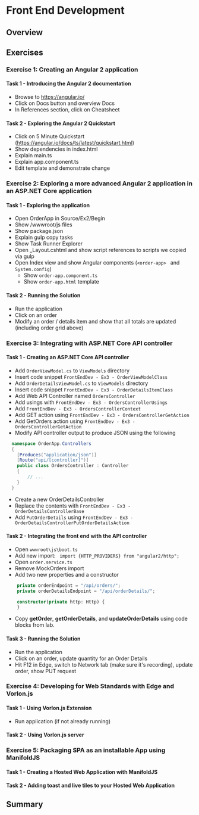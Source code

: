 # Front End Development #
## Overview ##
## Exercises ##
### Exercise 1: Creating an Angular 2 application ###
#### Task 1 - Introducing the Angular 2 documentation ####
* Browse to https://angular.io/
* Click on Docs button and overview Docs
* In References section, click on Cheatsheet

#### Task 2 - Exploring the Angular 2 Quickstart ####
* Click on 5 Minute Quickstart (https://angular.io/docs/ts/latest/quickstart.html)
* Show dependencies in index.html
* Explain main.ts
* Explain app.component.ts
* Edit template and demonstrate change

### Exercise 2: Exploring a more advanced Angular 2 application in an ASP.NET Core application ###
#### Task 1 - Exploring the application ####
* Open OrderApp in Source/Ex2/Begin
* Show /wwwroot/js files
* Show package.json
* Explain gulp copy tasks
* Show Task Runner Explorer
* Open _Layout.cshtml and show script references to scripts we copied via gulp
* Open Index view and show Angular components (`<order-app>
    ` and `System.config`)
    * Show `order-app.component.ts`
    * Show `order-app.html` template

#### Task 2 - Running the Solution ####
* Run the application
* Click on an order
* Modify an order / details item and show that all totals are updated (including order grid above)

### Exercise 3: Integrating with ASP.NET Core API controller ###
#### Task 1 - Creating an ASP.NET Core API controller ####
* Add `OrderViewModel.cs` to `ViewModels` directory
* Insert code snippet `FrontEndDev - Ex3 - OrderViewModelClass`
* Add `OrderDetailsViewModel.cs` to `ViewModels` directory
* Insert code snippet `FrontEndDev - Ex3 - OrderDetailsItemClass`
* Add Web API Controller named `OrdersController`
* Add usings with `FrontEndDev - Ex3 - OrdersControllerUsings`
* Add `FrontEndDev - Ex3 - OrdersControllerContext`
* Add GET action using `FrontEndDev - Ex3 - OrdersControllerGetAction`
* Add GetOrders action using `FrontEndDev - Ex3 - OrdersControllerGetAction`
* Modify API controller output to produce JSON using the following

````C#
  namespace OrderApp.Controllers
  {
	[Produces("application/json")]
	[Route("api/[controller]")]
	public class OrdersController : Controller
	{
		// ...
	}
  }
````

* Create a new OrderDetailsController
* Replace the contents with `FrontEndDev - Ex3 - OrderDetailsControllerBase`
* Add `PutOrderDetails` using `FrontEndDev - Ex3 - OrderDetailsControllerPutOrderDetailsAction`

#### Task 2 - Integrating the front end with the API controller ####
* Open `wwwroot\js\boot.ts`
* Add new import: `	import {HTTP_PROVIDERS} from "angular2/http";`
* Open `order.service.ts`
* Remove MockOrders import
* Add two new properties and a constructor

```TypeScript
    private orderEndpoint = "/api/orders/";
    private orderDetailsEndpoint = "/api/orderDetails/";

    constructor(private http: Http) {
    }
```
* Copy **getOrder**, **getOrderDetails**, and **updateOrderDetails** using code blocks from lab.

#### Task 3 - Running the Solution ####
* Run the application
* Click on an order, update quantity for an Order Details
* Hit F12 in Edge, switch to Network tab (make sure it's recording), update order, show PUT request

### Exercise 4: Developing for Web Standards with Edge and Vorlon.js ###
#### Task 1 - Using Vorlon.js Extension ####
* Run application (if not already running)

#### Task 2 - Using Vorlon.js server ####

### Exercise 5: Packaging SPA as an installable App using ManifoldJS ###
#### Task 1 - Creating a Hosted Web Application with ManifoldJS ####
#### Task 2 - Adding toast and live tiles to your Hosted Web Application ####
## Summary ##
